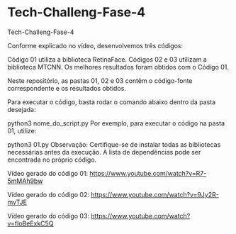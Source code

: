# Tech-Challeng-Fase-4
Tech-Challeng-Fase-4

Conforme explicado no vídeo, desenvolvemos três códigos:

Código 01 utiliza a biblioteca RetinaFace.
Códigos 02 e 03 utilizam a biblioteca MTCNN.
Os melhores resultados foram obtidos com o Código 01.

Neste repositório, as pastas 01, 02 e 03 contêm o código-fonte correspondente e os resultados obtidos.

Para executar o código, basta rodar o comando abaixo dentro da pasta desejada:

python3 nome_do_script.py
Por exemplo, para executar o código na pasta 01, utilize:

python3 01.py
Observação: Certifique-se de instalar todas as bibliotecas necessárias antes da execução. A lista de dependências pode ser encontrada no próprio código.

Vídeo gerado do código 01: https://www.youtube.com/watch?v=R7-5mMAh9bw

Vídeo gerado do código 02: https://www.youtube.com/watch?v=9Jy2R-mvTJE

Vídeo gerado do código 03: https://www.youtube.com/watch?v=floBeExkC5Q
